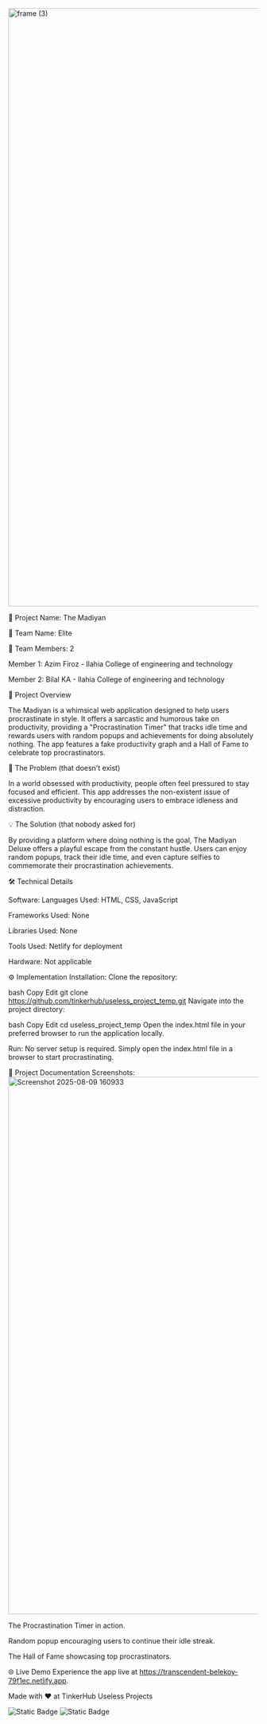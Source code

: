 <img width="3188" height="1202" alt="frame (3)" src="https://github.com/user-attachments/assets/517ad8e9-ad22-457d-9538-a9e62d137cd7" />

🧩 Project Name: The Madiyan 

🔧 Team Name: Elite

👥 Team Members: 2

Member 1: Azim Firoz - Ilahia College of engineering and technology 

Member 2: Bilal KA - Ilahia College of engineering and technology 

📝 Project Overview

The Madiyan is a whimsical web application designed to help users procrastinate in style. It offers a sarcastic and humorous take on productivity, providing a "Procrastination Timer" that tracks idle time and rewards users with random popups and achievements for doing absolutely nothing. The app features a fake productivity graph and a Hall of Fame to celebrate top procrastinators.

🚨 The Problem (that doesn't exist)

In a world obsessed with productivity, people often feel pressured to stay focused and efficient. This app addresses the non-existent issue of excessive productivity by encouraging users to embrace idleness and distraction.

💡 The Solution (that nobody asked for)

By providing a platform where doing nothing is the goal, The Madiyan Deluxe offers a playful escape from the constant hustle. Users can enjoy random popups, track their idle time, and even capture selfies to commemorate their procrastination achievements.

🛠️ Technical Details

Software:
Languages Used: HTML, CSS, JavaScript

Frameworks Used: None

Libraries Used: None

Tools Used: Netlify for deployment

Hardware:
Not applicable

⚙️ Implementation
Installation:
Clone the repository:

bash
Copy
Edit
git clone https://github.com/tinkerhub/useless_project_temp.git
Navigate into the project directory:

bash
Copy
Edit
cd useless_project_temp
Open the index.html file in your preferred browser to run the application locally.

Run:
No server setup is required. Simply open the index.html file in a browser to start procrastinating.

📸 Project Documentation
Screenshots: <img width="1920" height="1080" alt="Screenshot 2025-08-09 160933" src="https://github.com/user-attachments/assets/df3a4252-e5c6-45fc-bd43-df15849e07b7" />


The Procrastination Timer in action.


Random popup encouraging users to continue their idle streak.


The Hall of Fame showcasing top procrastinators.


🌐 Live Demo
Experience the app live at https://transcendent-belekoy-79f1ec.netlify.app.

Made with ❤️ at TinkerHub Useless Projects 

![Static Badge](https://img.shields.io/badge/TinkerHub-24?color=%23000000&link=https%3A%2F%2Fwww.tinkerhub.org%2F)
![Static Badge](https://img.shields.io/badge/UselessProjects--25-25?link=https%3A%2F%2Fwww.tinkerhub.org%2Fevents%2FQ2Q1TQKX6Q%2FUseless%2520Projects)

